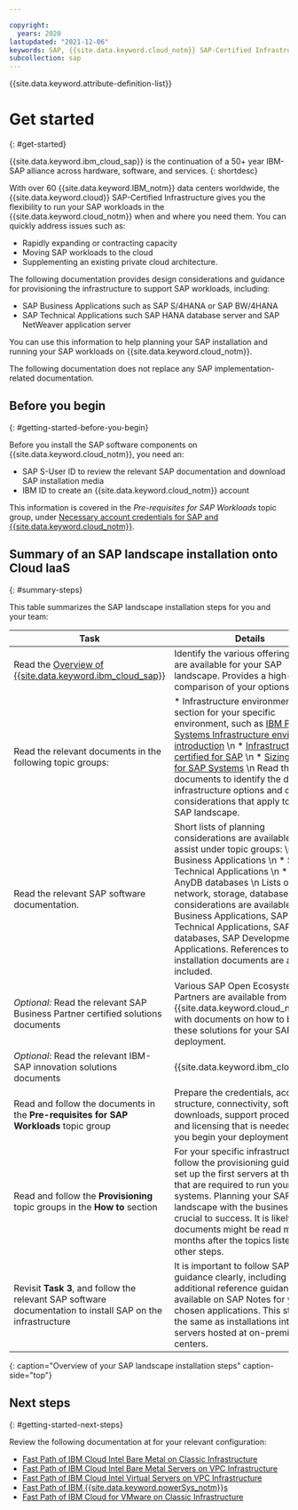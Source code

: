 ```yaml
---

copyright:
  years: 2020
lastupdated: "2021-12-06"
keywords: SAP, {{site.data.keyword.cloud_notm}} SAP-Certified Infrastructure, {{site.data.keyword.ibm_cloud_sap}}, SAP Workloads
subcollection: sap
---
```


{{site.data.keyword.attribute-definition-list}}


# Get started
{: #get-started}

{{site.data.keyword.ibm_cloud_sap}} is the continuation of a 50+ year IBM-SAP alliance across hardware, software, and services.
{: shortdesc}

With over 60 {{site.data.keyword.IBM_notm}} data centers worldwide, the {{site.data.keyword.cloud}} SAP-Certified Infrastructure gives you the flexibility to run your SAP workloads in the {{site.data.keyword.cloud_notm}} when and where you need them. You can quickly address issues such as:

* Rapidly expanding or contracting capacity
* Moving SAP workloads to the cloud
* Supplementing an existing private cloud architecture.

The following documentation provides design considerations and guidance for provisioning the infrastructure to support SAP workloads, including:

* SAP Business Applications such as SAP S/4HANA or SAP BW/4HANA
* SAP Technical Applications such SAP HANA database server and SAP NetWeaver application server

You can use this information to help planning your SAP installation and running your SAP workloads on {{site.data.keyword.cloud_notm}}.

The following documentation does not replace any SAP implementation-related documentation.

## Before you begin
{: #getting-started-before-you-begin}

Before you install the SAP software components on {{site.data.keyword.cloud_notm}}, you need an:
* SAP S-User ID to review the relevant SAP documentation and download SAP installation media
* IBM ID to create an {{site.data.keyword.cloud_notm}} account

This information is covered in the *Pre-requisites for SAP Workloads* topic group, under [Necessary account credentials for SAP and {{site.data.keyword.cloud_notm}}](/docs/sap?topic=sap-necessary-credentials).

## Summary of an SAP landscape installation onto Cloud IaaS
{: #summary-steps}

This table summarizes the SAP landscape installation steps for you and your team:

| **Task** |**Details** |
| ----- | ----- |
| Read the [Overview of {{site.data.keyword.ibm_cloud_sap}}](/docs/sap?topic=sap-overview-sap-offerings-overview) | Identify the various offerings that are available for your SAP landscape. Provides a high-level comparison of your options. |
| Read the relevant documents in the following topic groups: | * Infrastructure environments section for your specific environment, such as [IBM Power Systems Infrastructure environment introduction](/docs/sap?topic=sap-power-env-introduction) \n * [Infrastructure certified for SAP](/docs/sap?topic=sap-iaas-offerings) \n * [Sizing process for SAP Systems](/docs/sap?topic=sap-sizing) \n Read these documents to identify the detailed infrastructure options and design considerations that apply to your SAP landscape. |
| Read the relevant SAP software documentation. | Short lists of planning considerations are available to assist under topic groups: \n * SAP Business Applications \n * SAP Technical Applications \n * SAP AnyDB databases \n Lists of usage, network, storage, database, and OS considerations are available for SAP Business Applications, SAP Technical Applications, SAP AnyDB databases, SAP Development Applications. References to SAP installation documents are also included. |
| *Optional:* Read the relevant SAP Business Partner certified solutions documents | Various SAP Open Ecosystem Partners are available from {{site.data.keyword.cloud_notm}}, with documents on how to best use these solutions for your SAP deployment. |
| *Optional:* Read the relevant IBM-SAP innovation solutions documents|{{site.data.keyword.ibm_cloud_sap}} | This documentation provides more options for maximizing your SAP landscape, including Cloud Migration Acceleration and {{site.data.keyword.ibmwatson_notm}}. |
| Read and follow the documents in the **Pre-requisites for SAP Workloads** topic group | Prepare the credentials, account structure, connectivity, software downloads, support procedures, and licensing that is needed before you begin your deployment. |
| Read and follow the **Provisioning** topic groups in the **How to** section | For your specific infrastructure, follow the provisioning guidelines to set up the first servers at the sizes that are required to run your SAP systems. Planning your SAP landscape with the business is crucial to success. It is likely these documents might be read many months after the topics listed in the other steps. |
| Revisit **Task 3**, and follow the relevant SAP software documentation to install SAP on the infrastructure | It is important to follow SAP guidance clearly, including any additional reference guidance available on SAP Notes for your chosen applications. This stage is the same as installations into servers hosted at on-premises data centers. |
{: caption="Overview of your SAP landscape installation steps" caption-side="top"}

## Next steps
{: #getting-started-next-steps}

Review the following documentation at for your relevant configuration:

* [Fast Path of IBM Cloud Intel Bare Metal on Classic Infrastructure](/docs/sap?topic=sap-fast-path-site-map-intel-bm)
* [Fast Path of IBM Cloud Intel Bare Metal Servers on VPC Infrastructure](/docs/sap?topic=sap-fast-path-site-map-intel-bm-vpc)
* [Fast Path of IBM Cloud Intel Virtual Servers on VPC Infrastructure](/docs/sap?topic=sap-fast-path-site-map-intel-vs-gen2)
* [Fast Path of IBM {{site.data.keyword.powerSys_notm}}s](/docs/sap?topic=sap-fast-path-site-map-power-vs)
* [Fast Path of IBM Cloud for VMware on Classic Infrastructure](/docs/sap?topic=sap-fast-path-site-map-vmware-sddc)
